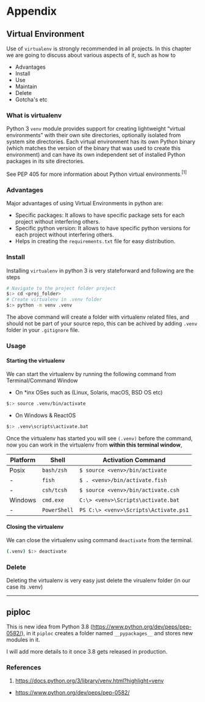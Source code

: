 
# Appendix

## Virtual Environment

Use of `virtualenv` is strongly recommended in all projects. In this chapter we are going to discuss about various aspects of it, such as how to 
- Advantages
- Install
- Use
- Maintain
- Delete
- Gotcha's etc

### What is virtualenv

Python 3 `venv` module provides support for creating lightweight “virtual environments” with their own site directories, optionally isolated from system site directories. Each virtual environment has its own Python binary (which matches the version of the binary that was used to create this environment) and can have its own independent set of installed Python packages in its site directories.

See PEP 405 for more information about Python virtual environments.<sup>[1]</sup>

### Advantages

Major advantages of using Virtual Environments in python are:

- Specific packages: It allows to have specific package sets for each project without interfering others.
- Specific python version: It allows to have specific python versions for each project without interfering others.
- Helps in creating the `requirements.txt` file for easy distribution.


### Install

Installing `virtualenv` in python 3 is very stateforward and following are the steps

```bash
# Navigate to the project folder project
$:> cd <proj_folder>
# Create virtualenv in .venv folder
$:> python -m venv .venv
```

The above command will create a folder with virtualenv related files, and should not be part of your source repo, this can be achived by adding `.venv` folder in your `.gitignore` file.

### Usage

#### Starting the virtualenv

We can start the virtualenv by running the following command from Terminal/Command Window

- On *inx OSes such as (Linux, Solaris, macOS, BSD OS etc)
```bash
$:> source .venv/bin/activate
```

- On Windows & ReactOS
```bash
$:> .venv\scripts\activate.bat
```

Once the virtualenv has started you will see `(.venv)` before the command, now you can work in the virtualenv from **within this terminal window**,

| Platform         | Shell           | Activation Command                  | 
|------------------|---------|-------------------|
| Posix 		   | `bash/zsh`        | `$ source <venv>/bin/activate`        |
|-	               | `fish`            | `$ . <venv>/bin/activate.fish`        |
|-                 | `csh/tcsh`        | `$ source <venv>/bin/activate.csh`    |
| Windows          | `cmd.exe`         | `C:\> <venv>\Scripts\activate.bat`    |
|-                 | `PowerShell`      | `PS C:\> <venv>\Scripts\Activate.ps1` |

#### Closing the virtualenv

We can close the virtualenv using command `deactivate` from the terminal.
```bash
(.venv) $:> deactivate
```

### Delete

Deleting the virtualenv is very easy just delete the virualenv folder (in our case its .venv)

***

## piploc

This is new idea from Python 3.8 (https://www.python.org/dev/peps/pep-0582/), in it `piploc` creates a folder named `__pypackages__` and stores new modules in it.

I will add more details to it once 3.8 gets released in production.

### References

1. https://docs.python.org/3/library/venv.html?highlight=venv
-  https://www.python.org/dev/peps/pep-0582/
